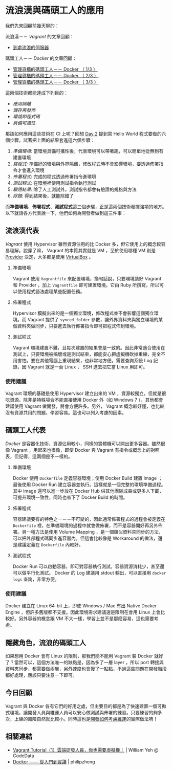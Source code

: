 # 流浪漢與碼頭工人的應用

我們先來回顧前幾天聊的：

流浪漢－－ *Vagrant* 的文章回顧：

* [到處流浪的伺服器][Day 14]

碼頭工人－－ *Docker* 的文章回顧：

* [管理貨櫃的碼頭工人－－ Docker （ 1/3 ）][Day 15]
* [管理貨櫃的碼頭工人－－ Docker （ 2/3 ）][Day 16]
* [管理貨櫃的碼頭工人－－ Docker （ 3/3 ）][Day 17]

這兩個技術都能達成下列目的：

* *應用隔離*
* *儲存再發佈*
* *環境即程式碼*
* *具備可攜性*

那該如何應用這些技術在 CI 上呢？回想 [Day 2][] 提到寫 Hello World 程式要做的六個步驟，試著把上面的結果套進這六個步驟：

1. *準備環境:* 當環境具備可攜性後，代表環境可以帶著跑，可以簡單地從無到有建置環境
2. *寫程式:* 準備好的環境與外界隔離，修改程式時不會影響環境，要透過佈署指令才會進入環境
3. *佈署程式:* 完成的程式透過佈署指令進環境
4. *測試程式:* 在環境裡使用測試指令執行測試
5. *驗證結果:* 除了人工測試外，測試指令都會有驗證的規格與方法
6. *除錯:* 得到結果後，就能除錯了

而**準備環境**、**佈署程式**、**測試程式**這三個步驟，正是這兩個技術發揮強項的地方。以下就請各方代表說一下，他們如何為開發者做到這三件事：

## 流浪漢代表

*Vagrant* 使用 Hypervisor 雖然資源佔用的比 Docker 多，但它使用上的概念較容易理解。說穿了嘛， Vagrant 的本質其實就是 VM ，至於使用哪種 VM 則是 [Provider][Vagrant Provider] 決定，大多都是使用 [VirtualBox][] 。

1.  準備環境

    Vagrant 使用 `Vagrantfile` 來配置環境，換句話說，只要環境裝好 Vagrant 和 Provider ，加上 `Vagrantfile` 即可建置環境。它由 Ruby 所撰寫，所以可以使用程式語法處理某些配置任務。  

2.  佈署程式

    Hypervisor 模擬出來的是一個獨立環境，修改程式並不會影響這個獨立環境。而 Vagrant 提供了 `synced_folder` 參數，讓外界資料夾與獨立環境的某個資料夾做同步，只要進去執行佈署指令即可把程式佈到環境。

3.  測試程式

    Vagrant 環境建置不難，且每次建置的結果會是一致的。因此非常適合使用在測試上，只要環境被搞壞或是測試結束，都能安心把虛擬機砍掉重練，完全不用害怕。要在其他電腦上重現結果，也非常地方便。需要查詢系統 Log 記錄，因 Vagrant 就是一台 Linux ， SSH 進去把它當 Linux 用即可。

### 使用建議

Vagrant 環境的基礎是使用 Hypervisor 建立出來的 VM ，資源較獨立，但就是很吃資源。除非是特殊場合不能直接使用 Docker 外（如 Windows 7 ），其他都會建議使用 Vagrant 做開發，將會方便許多。另外， Vagrant 概念較好懂，也比較沒有資源共用的問題，學習容易。這也可以列入考慮的因素。

## 碼頭工人代表

*Docker* 是容器化技術，資源佔用較小，同樣的實體機可以開出更多容器。雖然很像 Vagrant ，用起來也很像，即使 Docker 與 Vagrant 有指令或概念上的對照表，但記得，這兩個是不一樣的。

1.  準備環境

    Docker 使用 `Dockerfile` 定義容器環境；使用 Docker Build 建置 Image ；最後使用 Docker Run 建立容器並執行。這樣就是一個完整的環境準備過程。其中 Image 還可以進一步放在 Docker Hub 供其他團隊成員或更多人下載，可提升環境一致性，同時也省下了 Docker Build 的時間。  

2.  佈署程式

    容器建議要有的特色之一－－不可變的，因此通常佈署程式的過程會被定義在 `Dockerfile` 裡，在準備環境的過程中就會做佈署，而不是容器開好再另外佈署。另一種方法是使用 Volume Mapping ，是一個類似資料夾同步的方法，可以把外部程式碼同步進容器內。但這會比較像是 Workaround 的做法，還是建議定義在 `Dockerfile` 內較好。

3.  測試程式

    Docker Run 可以啟動容器，即可對容器執行測試。容器資源消耗少，甚至還可以做平行化測試。 Docker 的 Log 建議用 stdout 輸出，可以直接用 `docker logs` 查詢，非常方便。

### 使用建議

Docker 建立在 Linux 64-bit 上，即使 Windows / Mac 有出 Native Docker Engine ，但許多舊版都不支援。因此環境需求建議還是限制在會用 Linux 上會比較好。另外容器的概念跟 VM 不大一樣，學習上並不是那麼容易，這也需要考慮。

## 隱藏角色，流浪的碼頭工人

如果想用 Docker 會有 Linux 的限制，那我們能不能用 Vagrant 裝 Docker 就好了？當然可以，這個方法唯一的缺點是，因為多了一層 layer ，所以 port 轉接與資料夾同步，都需要做兩層，另外速度也會慢了一點點，不過這些問題在開發階段都好處理，應該只要注意一下即可。

## 今日回顧

Vagrant 與 Docker 各有它們的好用之處，但主要目的都是為了快速建置一個可拋式環境，讓開發人員與維運人員可以安心做測試與佈署的練習。只要練習的夠多次，上線的風險自然就比較小。同時這也是[開發如何考慮維運][Day 13]的實際做法唷！

## 相關連結

* [Vagrant Tutorial（1）雲端研發人員，你也需要虛擬機！](http://www.codedata.com.tw/social-coding/vagrant-tutorial-1-developer-and-vm) | William Yeh @ CodeData
* [Docker —— 從入門到實踐](https://www.gitbook.com/book/philipzheng/docker_practice) | philipzheng

[Vagrant Provider]: https://www.vagrantup.com/docs/providers/
[VirtualBox]: https://www.virtualbox.org/

[Day 2]: /docs/day02.md
[Day 13]: /docs/day13.md
[Day 14]: /docs/day14.md
[Day 15]: /docs/day15.md
[Day 16]: /docs/day16.md
[Day 17]: /docs/day17.md
